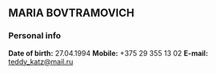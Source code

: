 ## MARIA BOVTRAMOVICH

### Personal info
**Date of birth:** 27.04.1994
**Mobile:** +375 29 355 13 02
**E-mail:** teddy_katz@mail.ru

